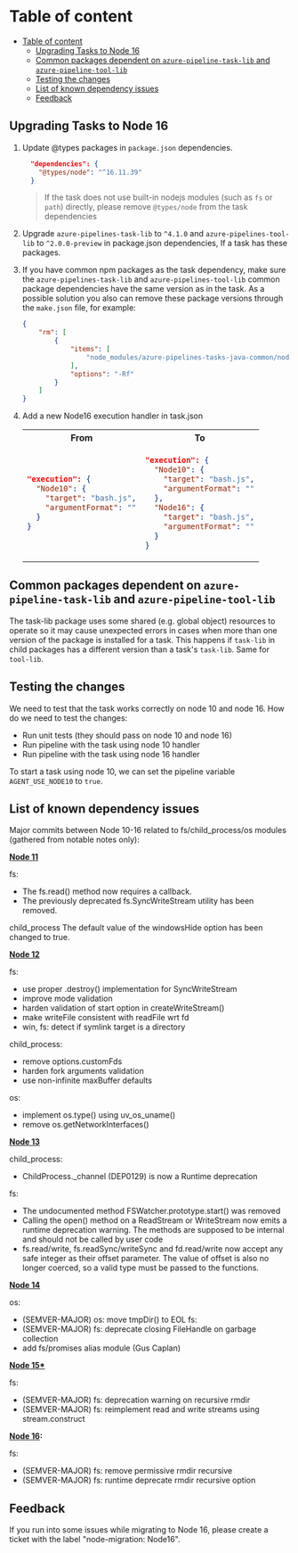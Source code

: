 # Table of content

- [Table of content](#table-of-content)
  - [Upgrading Tasks to Node 16](#upgrading-tasks-to-node-16)
  - [Common packages dependent on `azure-pipeline-task-lib` and `azure-pipeline-tool-lib`](#common-packages-dependent-on-azure-pipeline-task-lib-and-azure-pipeline-tool-lib)
  - [Testing the changes](#testing-the-changes)
  - [List of known dependency issues](#list-of-known-dependency-issues)
  - [Feedback](#feedback)

## Upgrading Tasks to Node 16

1. Update @types packages in `package.json` dependencies.

    ```json
      "dependencies": {
        "@types/node": "^16.11.39"
      }
    ```

    > If the task does not use built-in nodejs modules (such as `fs` or `path`) directly, please remove `@types/node` from the task dependencies

2. Upgrade `azure-pipelines-task-lib` to `^4.1.0` and `azure-pipelines-tool-lib` to `^2.0.0-preview` in package.json dependencies, If a task has these packages.

3. If you have common npm packages as the task dependency, make sure the `azure-pipelines-task-lib` and `azure-pipelines-tool-lib` common package dependencies have the same version as in the task.
As a possible solution you also can remove these package versions through the `make.json` file, for example:

    ```json
    {
        "rm": [
            {
                "items": [
                    "node_modules/azure-pipelines-tasks-java-common/node_modules/azure-pipelines-task-lib",
                ],
                "options": "-Rf"
            }
        ]
    }
    ```

1. Add a new Node16 execution handler in task.json

    <table>
    <tr>
    <th>From</th>
    <th>To</th>
    </tr>
    <tr>
    <td>

    ```json
    "execution": {
      "Node10": {
        "target": "bash.js",
        "argumentFormat": ""
      }
    }
    ```

    </td>
    <td>

    ```json
    "execution": {
      "Node10": {
        "target": "bash.js",
        "argumentFormat": ""
      },
      "Node16": {
        "target": "bash.js",
        "argumentFormat": ""
      }
    }
    ```

    </td>
    </tr>
    </table>

## Common packages dependent on `azure-pipeline-task-lib` and `azure-pipeline-tool-lib`

The task-lib package uses some shared (e.g. global object) resources to operate so it may cause unexpected errors in cases when more than one version of the package is installed for a task. This happens if `task-lib` in child packages has a different version than a task's `task-lib`. Same for `tool-lib`.

## Testing the changes

We need to test that the task works correctly on node 10 and node 16.
How do we need to test the changes:

- Run unit tests (they should pass on node 10 and node 16)
- Run pipeline with the task using node 10 handler
- Run pipeline with the task using node 16 handler

To start a task using node 10, we can set the pipeline variable `AGENT_USE_NODE10` to `true`.

## List of known dependency issues

Major commits between Node 10-16 related to fs/child_process/os modules (gathered from notable notes only):

**[Node 11](https://nodejs.org/ro/blog/release/v11.0.0/)**

fs:

- The fs.read() method now requires a callback.
- The previously deprecated fs.SyncWriteStream utility has been removed.

child_process
The default value of the windowsHide option has been changed to true.


**[Node 12](https://nodejs.org/ro/blog/release/v12.0.0/)**


fs:

- use proper .destroy() implementation for SyncWriteStream
- improve mode validation
- harden validation of start option in createWriteStream()
- make writeFile consistent with readFile wrt fd
- win, fs: detect if symlink target is a directory

child_process:

- remove options.customFds
- harden fork arguments validation
- use non-infinite maxBuffer defaults

os:

- implement os.type() using uv_os_uname()
- remove os.getNetworkInterfaces()

**[Node 13](https://nodejs.org/ro/blog/release/v13.0.0/)**

child_process:

- ChildProcess._channel (DEP0129) is now a Runtime deprecation

fs:

- The undocumented method FSWatcher.prototype.start() was removed
- Calling the open() method on a ReadStream or WriteStream now emits a runtime deprecation warning. The methods are supposed to be internal and should not be called by user code
- fs.read/write, fs.readSync/writeSync and fd.read/write now accept any safe integer as their offset parameter. The value of offset is also no longer coerced, so a valid type must be passed to the functions.

**[Node 14](https://nodejs.org/ro/blog/release/v14.0.0/)**

os:

- (SEMVER-MAJOR) os: move tmpDir() to EOL
fs:
- (SEMVER-MAJOR) fs: deprecate closing FileHandle on garbage collection
- add fs/promises alias module (Gus Caplan)

**[Node 15*](https://nodejs.org/ro/blog/release/v15.0.0/)**

fs:

- (SEMVER-MAJOR) fs: deprecation warning on recursive rmdir
- (SEMVER-MAJOR) fs: reimplement read and write streams using stream.construct

**[Node 16](https://nodejs.org/ro/blog/release/v16.0.0/):**

fs:

- (SEMVER-MAJOR) fs: remove permissive rmdir recursive
- (SEMVER-MAJOR) fs: runtime deprecate rmdir recursive option

## Feedback

If you run into some issues while migrating to Node 16, please create a ticket with the label "node-migration: Node16".
